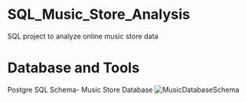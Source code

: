 # SQL_Music_Store_Analysis
SQL project to analyze online music store data

# Database and Tools
Postgre SQL
Schema- Music Store Database
![MusicDatabaseSchema](https://github.com/user-attachments/assets/9c854098-f51f-4862-946b-70ef256f17ec)
